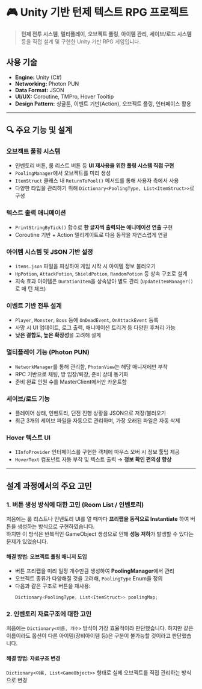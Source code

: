 # 🎮 Unity 기반 턴제 텍스트 RPG 프로젝트

> **턴제 전투 시스템**, **멀티플레이**, **오브젝트 풀링**, **아이템 관리**, **세이브/로드 시스템** 등을 직접 설계 및 구현한 Unity 기반 RPG 게임입니다.

##  사용 기술
- **Engine:** Unity (C#)
- **Networking:** Photon PUN
- **Data Format:** JSON
- **UI/UX:** Coroutine, TMPro, Hover Tooltip
- **Design Pattern:** 싱글톤, 이벤트 기반(Action), 오브젝트 풀링, 인터페이스 활용

---

## 🔍 주요 기능 및 설계

###  오브젝트 풀링 시스템
- 인벤토리 버튼, 룸 리스트 버튼 등 **UI 재사용을 위한 풀링 시스템 직접 구현**
- `PoolingManager`에서 오브젝트를 미리 생성
- `ItemStruct` 클래스 내 `ReturnToPool()` 메서드를 통해 사용자 측에서 사용
- 다양한 타입을 관리하기 위해 `Dictionary<PoolingType, List<ItemStruct>>`로 구성

###  텍스트 출력 애니메이션
- `PrintStringByTick()` 함수로 **한 글자씩 출력되는 애니메이션 연출** 구현
- Coroutine 기반 + Action 델리게이트로 다음 동작을 자연스럽게 연결

###  아이템 시스템 및 JSON 기반 설정
- `items.json` 파일을 파싱하여 게임 시작 시 아이템 정보 불러오기
- `HpPotion`, `AttackPotion`, `ShieldPotion`, `RandomPotion` 등 상속 구조로 설계
- 지속 효과 아이템은 `DurationItem`을 상속받아 별도 관리 (`UpdateItemManager()`로 매 턴 체크)

###  이벤트 기반 전투 설계
- `Player`, `Monster`, `Boss` 등에 `OnDeadEvent`, `OnAttackEvent` 등록
- 사망 시 UI 업데이트, 로그 출력, 애니메이션 트리거 등 다양한 후처리 가능
- **낮은 결합도, 높은 확장성**을 고려해 설계

###  멀티플레이 기능 (Photon PUN)
- `NetworkManager`를 통해 관리함, `PhotonView`는 해당 매니저에만 부착
- RPC 기반으로 채팅, 방 입장/퇴장, 준비 상태 동기화
- 준비 완료 인원 수를 MasterClient에서만 카운트함

###  세이브/로드 기능
- 플레이어 상태, 인벤토리, 던전 진행 상황을 JSON으로 저장/불러오기
- 최근 3개의 세이브 파일을 자동으로 관리하며, 가장 오래된 파일은 자동 삭제

###  Hover 텍스트 UI
- `IInfoProvider` 인터페이스를 구현한 객체에 마우스 오버 시 정보 툴팁 제공
- `HoverText` 컴포넌트 자동 부착 및 텍스트 출력 → **정보 확인 편의성 향상**

---
## 설계 과정에서의 주요 고민

### 1. 버튼 생성 방식에 대한 고민 (Room List / 인벤토리)

처음에는 룸 리스트나 인벤토리 UI를 열 때마다 **프리팹을 동적으로 Instantiate** 하여 버튼을 생성하는 방식으로 구현하였습니다.  
하지만 이 방식은 반복적인 GameObject 생성으로 인해 **성능 저하**가 발생할 수 있다는 문제가 있었습니다.

#### 해결 방법: 오브젝트 풀링 매니저 도입

- 버튼 프리팹을 미리 일정 개수만큼 생성하여 **PoolingManager**에서 관리
- 오브젝트 종류가 다양해질 것을 고려해, `PoolingType` Enum을 정의
- 다음과 같은 구조로 버튼을 재사용:
  ```csharp
  Dictionary<PoolingType, List<ItemStruct>> poolingMap;

### 2. 인벤토리 자료구조에 대한 고민

처음에는 `Dictionary<이름, 개수>` 방식이 가장 효율적이라 판단했습니다.
하지만 같은 이름이라도 옵션이 다른 아이템(장비아이템 등)은 구분이 불가능할 것이라고 판단했습니다.

#### 해결 방법: 자료구조 변경

`Dictionary<이름, List<GameObject>>` 형태로 실제 오브젝트를 직접 관리하는 방식으로 변경


